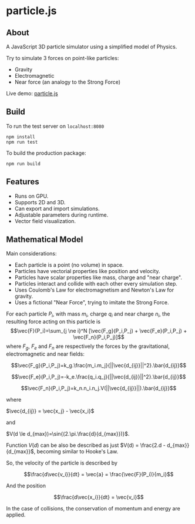 # particle.js

## About

A JavaScript 3D particle simulator using a simplified model of Physics.

Try to simulate 3 forces on point-like particles:
- Gravity
- Electromagnetic
- Near force (an analogy to the Strong Force)

Live demo: [particle.js](https://andrenepomuceno.github.io/particle.js/)

## Build

To run the test server on `localhost:8080`
```
npm install
npm run test
````

To build the production package:
```
npm run build
```

## Features
- Runs on GPU.
- Supports 2D and 3D.
- Can export and import simulations.
- Adjustable parameters during runtime.
- Vector field visualization.

## Mathematical Model
Main considerations:
- Each particle is a point (no volume) in space.
- Particles have vectorial properties like position and velocity.
- Particles have scalar properties like mass, charge and "near charge".
- Particles interact and collide with each other every simulation step.
- Uses Coulomb's Law for electromagnetism and Newton's Law for gravity.
- Uses a fictional "Near Force", trying to imitate the Strong Force.

For each particle $P_i$, with mass $m_i$, charge $q_i$ and near charge $n_i$, the resulting force acting on this particle is
$$\vec{F}(P_i)=\sum_{j \ne i}^N [\vec{F_g}(P_i,P_j) + \vec{F_e}(P_i,P_j) + \vec{F_n}(P_i,P_j)]$$
where $F_g$, $F_e$ and $F_n$ are respectively the forces by the gravitational, electromagnetic and near fields:

$$\vec{F_g}(P_i,P_j)=k_g.\frac{m_i.m_j}{||\vec{d_{ij}}||^2}.\bar{d_{ij}}$$

$$\vec{F_e}(P_i,P_j)=-k_e.\frac{q_i.q_j}{||\vec{d_{ij}}||^2}.\bar{d_{ij}}$$

$$\vec{F_n}(P_i,P_j)=k_n.n_i.n_j.V(||\vec{d_{ij}}||).\bar{d_{ij}}$$

where

$\vec{d_{ij}} = \vec{x_j} - \vec{x_i}$

and

$V(d \le d_{max})=\sin{(2.\pi.\frac{d}{d_{max}})}$.

Function $V(d)$ can be also be described as just $V(d) = \frac{2.d - d_{max}}{d_{max}}$, becoming similar to Hooke's Law.

So, the velocity of the particle is described by

$$\frac{d\vec{v_i}}{dt} = \vec{a} = \frac{\vec{F}(P_i)}{m_i}$$

And the position

$$\frac{d\vec{x_i}}{dt} = \vec{v_i}$$

In the case of collisions, the conservation of momentum and energy are applied.